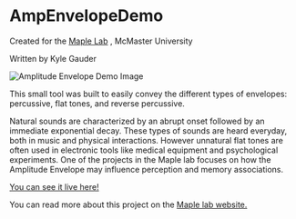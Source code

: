 # AmpEnvelopeDemo

Created for the [Maple Lab](https://maplelab.net/) , McMaster University

Written by Kyle Gauder

![Amplitude Envelope Demo Image](https://github.com/gauderkd/AmpEnvelopeDemo/blob/master/elements/AE_demo.PNG)

This small tool was built to easily convey the different types of envelopes: percussive, flat tones, and reverse percussive.

Natural sounds are characterized by an abrupt onset followed by an immediate exponential decay. These types of sounds are heard everyday, both in music and physical interactions. However unnatural flat tones are often used in electronic tools like medical equipment and psychological experiments. One of the projects in the Maple lab focuses on how the Amplitude Envelope may influence perception and memory associations.

[You can see it live here!](https://maplelab.net/amplitude-envelope-demo/)

You can read more about this project on the [Maple lab website.](https://maplelab.net/influence-amplitude-envelope-memory-published-quarterly-journal-experimental-psychology/)
